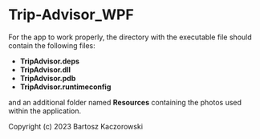# Trip-Advisor_WPF

For the app to work properly, the directory with the executable file should contain the following files:
- **TripAdvisor.deps**
- **TripAdvisor.dll**
- **TripAdvisor.pdb**
- **TripAdvisor.runtimeconfig**

and an additional folder named **Resources** containing the photos used within the application.

Copyright (c) 2023 Bartosz Kaczorowski
